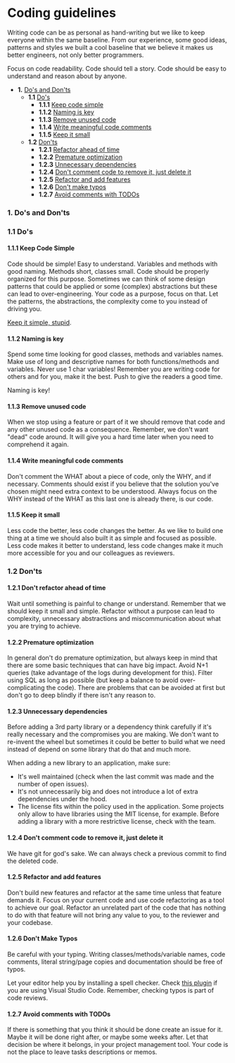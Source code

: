 # Coding guidelines

Writing code can be as personal as hand-writing but we like to keep everyone within the same baseline. From our experience, some good ideas, patterns and styles we built a cool baseline that we believe it makes us better engineers, not only better programmers.

Focus on code readability. Code should tell a story. Code should be easy to understand and reason about by anyone.

* **1.** [Do's and Don'ts](#DosandDonts)
	* **1.1** [Do's](#Dos)
		* **1.1.1** [Keep code simple](#KeepCodeSimple)
		* **1.1.2** [Naming is key](#Naming)
		* **1.1.3** [Remove unused code](#UnusedCode)
		* **1.1.4** [Write meaningful code comments](#CodeComments)
		* **1.1.5** [Keep it small](#KeepItSmall)
	* **1.2** [Don'ts](#Donts)
		* **1.2.1** [Refactor ahead of time](#RefactorAheadOfTime)
		* **1.2.2** [Premature optimization](#PrematureOptimization)
		* **1.2.3** [Unnecessary dependencies](#UnnecessaryDependencies)
		* **1.2.4** [Don't comment code to remove it, just delete it](#CommentCodeToRemove)
		* **1.2.5** [Refactor and add features](#RefactorAndAddFeatures)
		* **1.2.6** [Don't make typos](#DontMakeTypos)
		* **1.2.7** [Avoid comments with TODOs](#AvoidTODOs)

### 1. <a name='DosandDonts'></a>Do's and Don'ts

### 1.1 <a name='Dos'></a>Do's

#### 1.1.1 <a name='KeepCodeSimple'></a>Keep Code Simple
Code should be simple! Easy to understand. Variables and methods with good naming. Methods short, classes small. Code should be properly organized for this purpose. Sometimes we can think of some design patterns that could be applied or some (complex) abstractions but these can lead to over-engineering. Your code as a purpose, focus on that. Let the patterns, the abstractions, the complexity come to you instead of driving you.

[Keep it simple, stupid](https://en.wikipedia.org/wiki/KISS_principle).

#### 1.1.2 <a name='Naming'></a>Naming is key
Spend some time looking for good classes, methods and variables names. Make use of long and descriptive names for both functions/methods and variables. Never use 1 char variables! Remember you are writing code for others and for you, make it the best. Push to give the readers a good time.

Naming is key!

#### 1.1.3 <a name='UnusedCode'></a>Remove unused code
When we stop using a feature or part of it we should remove that code and any other unused code as a consequence. Remember, we don't want "dead" code around. It will give you a hard time later when you need to comprehend it again.

#### 1.1.4 <a name='CodeComments'></a>Write meaningful code comments
Don't comment the WHAT about a piece of code, only the WHY, and if necessary. Comments should exist if you believe that the solution you've chosen might need extra context to be understood. Always focus on the WHY instead of the WHAT as this last one is already there, is our code.

#### 1.1.5 <a name='KeepItSmall'></a>Keep it small
Less code the better, less code changes the better. As we like to build one thing at a time we should also built it as simple and focused as possible. Less code makes it better to understand, less code changes make it much more accessible for you and our colleagues as reviewers.

### 1.2 <a name='Donts'></a>Don'ts

#### 1.2.1 <a name='RefactorAheadOfTime'></a>Don't refactor ahead of time
Wait until something is painful to change or understand. Remember that we should keep it small and simple. Refactor without a purpose can lead to complexity, unnecessary abstractions and miscommunication about what you are trying to achieve.

#### 1.2.2 <a name='PrematureOptimization'></a>Premature optimization
In general don't do premature optimization, but always keep in mind that there are some basic techniques that can have big impact. Avoid N+1 queries (take advantage of the logs during development for this). Filter using SQL as long as possible (but keep a balance to avoid over-complicating the code). There are problems that can be avoided at first but don't go to deep blindly if there isn't any reason to.

#### 1.2.3 <a name='UnnecessaryDependencies'></a>Unnecessary dependencies
Before adding a 3rd party library or a dependency think carefully if it's really necessary and the compromises you are making. We don't want to re-invent the wheel but sometimes it could be better to build what we need instead of depend on some library that do that and much more.

When adding a new library to an application, make sure:
* It's well maintained (check when the last commit was made and the number of open issues).
* It's not unnecessarily big and does not introduce a lot of extra dependencies under the hood.
* The license fits within the policy used in the application. Some projects only allow to have libraries using the MIT license, for example. Before adding a library with a more restrictive license, check with the team.

#### 1.2.4 <a name='CommentCodeToRemove'></a>Don't comment code to remove it, just delete it
We have git for god's sake. We can always check a previous commit to find the deleted code.

#### 1.2.5 <a name='RefactorAndAddFeatures'></a>Refactor and add features
Don't build new features and refactor at the same time unless that feature demands it. Focus on your current code and use code refactoring as a tool to achieve our goal. Refactor an unrelated part of the code that has nothing to do with that feature will not bring any value to you, to the reviewer and your codebase.

#### 1.2.6 <a name='DontMakeTypos'></a>Don't Make Typos
Be careful with your typing. Writing classes/methods/variable names, code comments, literal string/page copies and documentation should be free of typos.

Let your editor help you by installing a spell checker. Check [this plugin](https://marketplace.visualstudio.com/items?itemName=streetsidesoftware.code-spell-checker) if you are using Visual Studio Code. Remember, checking typos is part of code reviews.

#### 1.2.7 <a name='AvoidTODOs'></a>Avoid comments with TODOs
If there is something that you think it should be done create an issue for it. Maybe it will be done right after, or maybe some weeks after. Let that decision be where it belongs, in your project management tool. Your code is not the place to leave tasks descriptions or memos.
